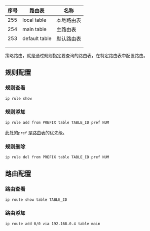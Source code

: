 | 序号 | 路由表        | 名称       |
| ---- | ------------- | ---------- |
| 255  | local table   | 本地路由表 |
| 254  | main table    | 主路由表   |
| 253  | default table | 默认路由表 |
|      |               |            |
|      |               |            |



策略路由，就是通过规则指定要查询的路由表，在特定路由表中配置路由。



## 规则配置

### 规则查看

```bash
ip rule show
```

### 规则添加

```bash
ip rule add from PREFIX table TABLE_ID pref NUM
```

此处的`pref` 是路由表的优先级。

### 规则删除

```bash
ip rule del from PREFIX table TABLE_ID pref NUM
```



## 路由配置

### 路由查看

```bash
ip route show table TABLE_ID
```

### 路由添加

```bash
ip route add 0/0 via 192.168.0.4 table main
```

